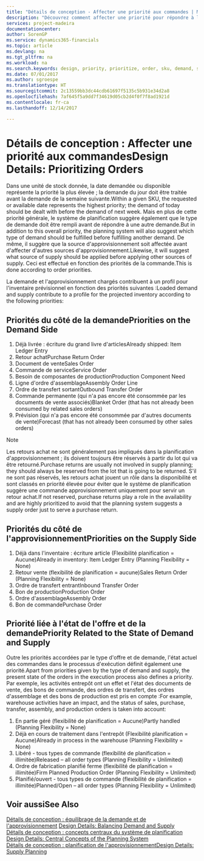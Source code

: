 ```yaml
---
title: "Détails de conception - Affecter une priorité aux commandes | Microsoft Docs"
description: "Découvrez comment affecter une priorité pour répondre à la demande et l'approvisionnement."
services: project-madeira
documentationcenter: 
author: SorenGP
ms.service: dynamics365-financials
ms.topic: article
ms.devlang: na
ms.tgt_pltfrm: na
ms.workload: na
ms.search.keywords: design, priority, prioritize, order, sku, demand, supply
ms.date: 07/01/2017
ms.author: sgroespe
ms.translationtype: HT
ms.sourcegitcommit: 2c13559bb3dc44cdb61697f5135c5b931e34d2a8
ms.openlocfilehash: 7af645f5a9dd7f34619d05cb2d4f0f7f8ad1921d
ms.contentlocale: fr-ca
ms.lasthandoff: 12/14/2017

---
```

# <a name="design-details-prioritizing-orders"></a><span data-ttu-id="f0ff2-103">Détails de conception : Affecter une priorité aux commandes</span><span class="sxs-lookup"><span data-stu-id="f0ff2-103">Design Details: Prioritizing Orders</span></span>
<span data-ttu-id="f0ff2-104">Dans une unité de stock donnée, la date demandée ou disponible représente la priorité la plus élevée ; la demande du jour doit être traitée avant la demande de la semaine suivante.</span><span class="sxs-lookup"><span data-stu-id="f0ff2-104">Within a given SKU, the requested or available date represents the highest priority; the demand of today should be dealt with before the demand of next week.</span></span> <span data-ttu-id="f0ff2-105">Mais en plus de cette priorité générale, le système de planification suggère également que le type de demande doit être rempli avant de répondre à une autre demande.</span><span class="sxs-lookup"><span data-stu-id="f0ff2-105">But in addition to this overall priority, the planning system will also suggest which type of demand should be fulfilled before fulfilling another demand.</span></span> <span data-ttu-id="f0ff2-106">De même, il suggère que la source d'approvisionnement soit affectée avant d'affecter d'autres sources d'approvisionnement.</span><span class="sxs-lookup"><span data-stu-id="f0ff2-106">Likewise, it will suggest what source of supply should be applied before applying other sources of supply.</span></span> <span data-ttu-id="f0ff2-107">Ceci est effectué en fonction des priorités de la commande.</span><span class="sxs-lookup"><span data-stu-id="f0ff2-107">This is done according to order priorities.</span></span>  
  
<span data-ttu-id="f0ff2-108">La demande et l'approvisionnement chargés contribuent à un profil pour l'inventaire prévisionnel en fonction des priorités suivantes :</span><span class="sxs-lookup"><span data-stu-id="f0ff2-108">Loaded demand and supply contribute to a profile for the projected inventory according to the following priorities:</span></span>  
  
## <a name="priorities-on-the-demand-side"></a><span data-ttu-id="f0ff2-109">Priorités du côté de la demande</span><span class="sxs-lookup"><span data-stu-id="f0ff2-109">Priorities on the Demand Side</span></span>  
1. <span data-ttu-id="f0ff2-110">Déjà livrée : écriture du grand livre d'articles</span><span class="sxs-lookup"><span data-stu-id="f0ff2-110">Already shipped: Item Ledger Entry</span></span>  
2. <span data-ttu-id="f0ff2-111">Retour achat</span><span class="sxs-lookup"><span data-stu-id="f0ff2-111">Purchase Return Order</span></span>  
3. <span data-ttu-id="f0ff2-112">Document de vente</span><span class="sxs-lookup"><span data-stu-id="f0ff2-112">Sales Order</span></span>  
4. <span data-ttu-id="f0ff2-113">Commande de service</span><span class="sxs-lookup"><span data-stu-id="f0ff2-113">Service Order</span></span>  
5. <span data-ttu-id="f0ff2-114">Besoin de composantes de production</span><span class="sxs-lookup"><span data-stu-id="f0ff2-114">Production Component Need</span></span>  
6. <span data-ttu-id="f0ff2-115">Ligne d'ordre d'assemblage</span><span class="sxs-lookup"><span data-stu-id="f0ff2-115">Assembly Order Line</span></span>  
7. <span data-ttu-id="f0ff2-116">Ordre de transfert sortant</span><span class="sxs-lookup"><span data-stu-id="f0ff2-116">Outbound Transfer Order</span></span>  
8. <span data-ttu-id="f0ff2-117">Commande permanente (qui n'a pas encore été consommée par les documents de vente associés)</span><span class="sxs-lookup"><span data-stu-id="f0ff2-117">Blanket Order (that has not already been consumed by related sales orders)</span></span>  
9. <span data-ttu-id="f0ff2-118">Prévision (qui n'a pas encore été consommée par d'autres documents de vente)</span><span class="sxs-lookup"><span data-stu-id="f0ff2-118">Forecast (that has not already been consumed by other sales orders)</span></span>  
  
> [!NOTE]  
>  <span data-ttu-id="f0ff2-119">Les retours achat ne sont généralement pas impliqués dans la planification d'approvisionnement ; ils doivent toujours être réservés à partir du lot qui va être retourné.</span><span class="sxs-lookup"><span data-stu-id="f0ff2-119">Purchase returns are usually not involved in supply planning; they should always be reserved from the lot that is going to be returned.</span></span> <span data-ttu-id="f0ff2-120">S'il ne sont pas réservés, les retours achat jouent un rôle dans la disponibilité et sont classés en priorité élevée pour éviter que le système de planification suggère une commande approvisionnement uniquement pour servir un retour achat.</span><span class="sxs-lookup"><span data-stu-id="f0ff2-120">If not reserved, purchase returns play a role in the availability and are highly prioritized to avoid that the planning system suggests a supply order just to serve a purchase return.</span></span>  
  
## <a name="priorities-on-the-supply-side"></a><span data-ttu-id="f0ff2-121">Priorités du côté de l'approvisionnement</span><span class="sxs-lookup"><span data-stu-id="f0ff2-121">Priorities on the Supply Side</span></span>  
1. <span data-ttu-id="f0ff2-122">Déjà dans l'inventaire : écriture article (Flexibilité planification = Aucune)</span><span class="sxs-lookup"><span data-stu-id="f0ff2-122">Already in inventory: Item Ledger Entry (Planning Flexibility = None)</span></span>  
2. <span data-ttu-id="f0ff2-123">Retour vente (flexibilité de planification = aucune)</span><span class="sxs-lookup"><span data-stu-id="f0ff2-123">Sales Return Order (Planning Flexibility = None)</span></span>  
3. <span data-ttu-id="f0ff2-124">Ordre de transfert entrant</span><span class="sxs-lookup"><span data-stu-id="f0ff2-124">Inbound Transfer Order</span></span>  
4. <span data-ttu-id="f0ff2-125">Bon de production</span><span class="sxs-lookup"><span data-stu-id="f0ff2-125">Production Order</span></span>  
5. <span data-ttu-id="f0ff2-126">Ordre d'assemblage</span><span class="sxs-lookup"><span data-stu-id="f0ff2-126">Assembly Order</span></span>  
6. <span data-ttu-id="f0ff2-127">Bon de commande</span><span class="sxs-lookup"><span data-stu-id="f0ff2-127">Purchase Order</span></span>  
  
## <a name="priority-related-to-the-state-of-demand-and-supply"></a><span data-ttu-id="f0ff2-128">Priorité liée à l'état de l'offre et de la demande</span><span class="sxs-lookup"><span data-stu-id="f0ff2-128">Priority Related to the State of Demand and Supply</span></span>  
<span data-ttu-id="f0ff2-129">Outre les priorités accordées par le type d'offre et de demande, l'état actuel des commandes dans le processus d'exécution définit également une priorité.</span><span class="sxs-lookup"><span data-stu-id="f0ff2-129">Apart from priorities given by the type of demand and supply, the present state of the orders in the execution process also defines a priority.</span></span> <span data-ttu-id="f0ff2-130">Par exemple, les activités entrepôt ont un effet et l'état des documents de vente, des bons de commande, des ordres de transfert, des ordres d'assemblage et des bons de production est pris en compte :</span><span class="sxs-lookup"><span data-stu-id="f0ff2-130">For example, warehouse activities have an impact, and the status of sales, purchase, transfer, assembly, and production orders is taken into account:</span></span>  
  
1. <span data-ttu-id="f0ff2-131">En partie géré (flexibilité de planification = Aucune)</span><span class="sxs-lookup"><span data-stu-id="f0ff2-131">Partly handled (Planning Flexibility = None)</span></span>  
2. <span data-ttu-id="f0ff2-132">Déjà en cours de traitement dans l'entrepôt (Flexibilité planification = Aucune)</span><span class="sxs-lookup"><span data-stu-id="f0ff2-132">Already in process in the warehouse (Planning Flexibility = None)</span></span>  
3. <span data-ttu-id="f0ff2-133">Libéré - tous types de commande (flexibilité de planification = illimitée)</span><span class="sxs-lookup"><span data-stu-id="f0ff2-133">Released – all order types (Planning Flexibility = Unlimited)</span></span>  
4. <span data-ttu-id="f0ff2-134">Ordre de fabrication planifié ferme (flexibilité de planification = illimitée)</span><span class="sxs-lookup"><span data-stu-id="f0ff2-134">Firm Planned Production Order (Planning Flexibility = Unlimited)</span></span>  
5. <span data-ttu-id="f0ff2-135">Planifié/ouvert - tous types de commande (flexibilité de planification = illimitée)</span><span class="sxs-lookup"><span data-stu-id="f0ff2-135">Planned/Open – all order types (Planning Flexibility = Unlimited)</span></span>  
  
## <a name="see-also"></a><span data-ttu-id="f0ff2-136">Voir aussi</span><span class="sxs-lookup"><span data-stu-id="f0ff2-136">See Also</span></span>  
<span data-ttu-id="f0ff2-137">[Détails de conception : équilibrage de la demande et de l'approvisionnement](design-details-balancing-demand-and-supply.md) </span><span class="sxs-lookup"><span data-stu-id="f0ff2-137">[Design Details: Balancing Demand and Supply](design-details-balancing-demand-and-supply.md) </span></span>  
<span data-ttu-id="f0ff2-138">[Détails de conception : concepts centraux du système de planification](design-details-central-concepts-of-the-planning-system.md) </span><span class="sxs-lookup"><span data-stu-id="f0ff2-138">[Design Details: Central Concepts of the Planning System](design-details-central-concepts-of-the-planning-system.md) </span></span>  
[<span data-ttu-id="f0ff2-139">Détails de conception : planification de l'approvisionnement</span><span class="sxs-lookup"><span data-stu-id="f0ff2-139">Design Details: Supply Planning</span></span>](design-details-supply-planning.md)
